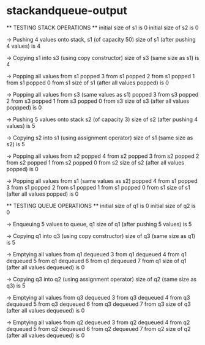 # stackandqueue-output


** TESTING STACK OPERATIONS **
initial size of s1 is 0
initial size of s2 is 0

-> Pushing 4 values onto stack, s1 (of capacity 50) 
size of s1 (after pushing 4 values) is 4

-> Copying s1 into s3 (using copy constructor) 
size of s3 (same size as s1) is 4

-> Popping all values from s1 
popped 3 from s1
popped 2 from s1
popped 1 from s1
popped 0 from s1
size of s1 (after all values popped) is 0

-> Popping all values from s3 (same values as s1) 
popped 3 from s3
popped 2 from s3
popped 1 from s3
popped 0 from s3
size of s3 (after all values poppped) is 0

-> Pushing 5 values onto stack s2 (of capacity 3) 
size of s2 (after pushing 4 values) is 5

-> Copying s2 into s1 (using assignment operator) 
size of s1 (same size as s2) is 5

-> Popping all values from s2 
popped 4 from s2
popped 3 from s2
popped 2 from s2
popped 1 from s2
popped 0 from s2
size of s2 (after all values popped) is 0

-> Popping all values from s1 (same values as s2) 
popped 4 from s1
popped 3 from s1
popped 2 from s1
popped 1 from s1
popped 0 from s1
size of s1 (after all values popped) is 0


** TESTING QUEUE OPERATIONS **
initial size of q1 is 0
initial size of q2 is 0

-> Enqueuing 5 values to queue, q1
size of q1 (after pushing 5 values) is 5

-> Copying q1 into q3 (using copy constructor)
size of q3 (same size as q1) is 5

-> Emptying all values from q1
dequeued 3 from q1
dequeued 4 from q1
dequeued 5 from q1
dequeued 6 from q1
dequeued 7 from q1
size of q1 (after all values dequeued) is 0

-> Copying q3 into q2 (using assignment operator)
size of q2 (same size as q3) is 5

-> Emptying all values from q3
dequeued 3 from q3
dequeued 4 from q3
dequeued 5 from q3
dequeued 6 from q3
dequeued 7 from q3
size of q3 (after all values dequeued) is 0

-> Emptying all values from q2
dequeued 3 from q2
dequeued 4 from q2
dequeued 5 from q2
dequeued 6 from q2
dequeued 7 from q2
size of q2 (after all values dequeued) is 0
